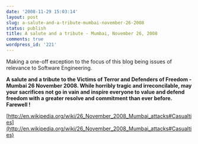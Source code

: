 ```yaml
---
date: '2008-11-29 15:03:14'
layout: post
slug: a-salute-and-a-tribute-mumbai-november-26-2008
status: publish
title: A salute and a tribute - Mumbai, November 26, 2008
comments: true
wordpress_id: '221'
---
```


Making a one-off exception to the focus of this blog being issues of relevance to Software Engineering.  


**A salute and a tribute to the Victims of Terror and Defenders of Freedom - Mumbai 26 November 2008. While horribly tragic and irreconcilable, may your sacrifices not go in vain and inspire everyone to value and defend freedom with a greater resolve and commitment than ever before. Farewell !**

[http://en.wikipedia.org/wiki/26_November_2008_Mumbai_attacks#Casualties](http://en.wikipedia.org/wiki/26_November_2008_Mumbai_attacks#Casualties)
